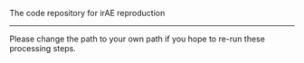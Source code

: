 The code repository for irAE reproduction

---

Please change the path to your own path if you hope to re-run these processing steps.
